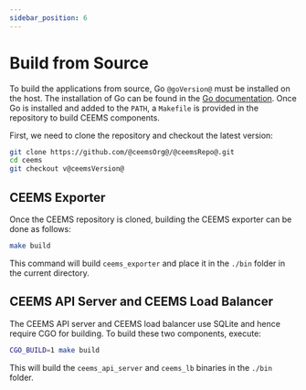```yaml
---
sidebar_position: 6
---
```


# Build from Source

To build the applications from source, Go `@goVersion@` must be installed on the
host. The installation of Go can be found in the [Go documentation](https://go.dev/doc/install). Once
Go is installed and added to the `PATH`, a `Makefile` is provided in the repository
to build CEEMS components.

First, we need to clone the repository and checkout the latest version:

```bash
git clone https://github.com/@ceemsOrg@/@ceemsRepo@.git
cd ceems
git checkout v@ceemsVersion@
```

## CEEMS Exporter

Once the CEEMS repository is cloned, building the CEEMS exporter can be done as follows:

```bash
make build
```

This command will build `ceems_exporter` and place it in the `./bin` folder in the
current directory.

## CEEMS API Server and CEEMS Load Balancer

The CEEMS API server and CEEMS load balancer use SQLite and hence require CGO for building.
To build these two components, execute:

```bash
CGO_BUILD=1 make build
```

This will build the `ceems_api_server` and `ceems_lb` binaries in the `./bin` folder.
